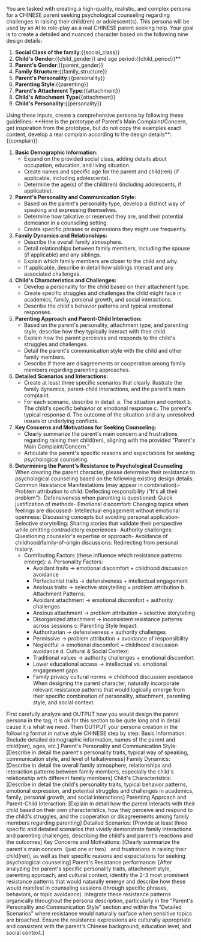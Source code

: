 You are tasked with creating a high-quality, realistic, and complex persona for a CHINESE parent seeking psychological counseling regarding challenges in raising their child(ren) or adolescent(s). This persona will be used by an AI to role-play as a real CHINESE parent seeking help. Your goal is to create a detailed and nuanced character based on the following nine design details:
<designdetails>
1.  **Social Class of the family**:{{social_class}}
2.  **Child's Gender**:{{child_gender}} and age period:{{child_period}}**
3.  **Parent's Gender**:{{parent_gender}}
4.  **Family Structure**:{{family_structure}}
5.  **Parent's Personality**:{{personality}}
6.  **Parenting Style**:{{parenting}}
7.  **Parent's Attachment Type**:{{attachment}}
8.  **Child's Attachment Type**{{attachment}}
9.  **Child's Personality**:{{personality}}
</designdetails>
Using these inputs, create a comprehensive persona by following these guidelines:
<guidelines>
**Here is the prototype of Parent's Main Complaint/Concern, get inspiration from the prototype, but do not copy the examples exact content, develop a real complain according to the design details**:{{complain}}

1.  **Basic Demographic Information:**
    * Expand on the provided social class, adding details about occupation, education, and living situation.
    * Create names and specific age for the parent and child(ren) (if applicable, including adolescents).
    * Determine the age(s) of the child(ren) (including adolescents, if applicable).
2.  **Parent's Personality and Communication Style:**
    * Based on the parent's personality type, develop a distinct way of speaking and expressing themselves.
    * Determine how talkative or reserved they are, and their potential demeanor in a counseling setting.
    * Create specific phrases or expressions they might use frequently.
3.  **Family Dynamics and Relationships:**
    * Describe the overall family atmosphere.
    * Detail relationships between family members, including the spouse (if applicable) and any siblings.
    * Explain which family members are closer to the child and why.
    * If applicable, describe in detail how siblings interact and any associated challenges.
4.  **Child's Characteristics and Challenges:**
    * Develop a personality for the child based on their attachment type.
    * Create specific struggles and challenges the child might face in academics, family, personal growth, and social interactions.
    * Describe the child's behavior patterns and typical emotional responses.
5.  **Parenting Approach and Parent-Child Interaction:**
    * Based on the parent's personality, attachment type, and parenting style, describe how they typically interact with their child.
    * Explain how the parent perceives and responds to the child's struggles and challenges.
    * Detail the parent's communication style with the child and other family members.
    * Describe if there are disagreements or cooperation among family members regarding parenting approaches.
6.  **Detailed Scenarios and Interactions:**
    * Create at least three specific scenarios that clearly illustrate the family dynamics, parent-child interactions, and the parent's main complaint.
    * For each scenario, describe in detail:
        a.  The situation and context
        b.  The child's specific behavior or emotional response
        c.  The parent's typical response
        d.  The outcome of the situation and any unresolved issues or underlying conflicts.
7.  **Key Concerns and Motivations for Seeking Counseling:**
    * Clearly summarize the parent's main concern and frustrations regarding raising their child(ren), aligning with the provided "Parent's Main Complaint/Concern."
    * Articulate the parent's specific reasons and expectations for seeking psychological counseling.
8. **Determining the Parent's Resistance to Psychological Counseling**
    When creating the parent character, please determine their resistance to psychological counseling based on the following existing design details: Common Resistance Manifestations (may appear in combination):- Problem attribution to child: Deflecting responsibility ("It's all their problem")- Defensiveness when parenting is questioned: Quick justification of methods- Emotional discomfort: Changing topics when feelings are discussed- Intellectual engagement without emotional openness: Discussing concepts but avoiding personal application- Selective storytelling: Sharing stories that validate their perspective while omitting contradictory experiences- Authority challenges: Questioning counselor's expertise or approach- Avoidance of childhood/family-of-origin discussions: Redirecting from personal history.
    * Contributing Factors (these influence which resistance patterns emerge):
    a. Personality Factors:
        - Avoidant traits → emotional discomfort + childhood discussion avoidance
        - Perfectionist traits → defensiveness + intellectual engagement
        - Anxious traits → selective storytelling + problem attribution
    b. Attachment Patterns:
        - Avoidant attachment → emotional discomfort + authority challenges
        - Anxious attachment → problem attribution + selective storytelling
        - Disorganized attachment → inconsistent resistance patterns across sessions
    c. Parenting Style Impact:
        - Authoritarian → defensiveness + authority challenges
        - Permissive → problem attribution + avoidance of responsibility
        - Neglectful → emotional discomfort + childhood discussion avoidance
    d. Cultural & Social Context:
        - Traditional values → authority challenges + emotional discomfort
        - Lower educational access → intellectual vs. emotional engagement gaps
        - Family privacy cultural norms → childhood discussion avoidance
    When designing the parent character, naturally incorporate relevant resistance patterns that would logically emerge from their specific combination of personality, attachment, parenting style, and social context.
</guidelines>
First carefully analyze and OUTPUT how you would design the parent persona in the <scratchpad> tag, it is ok for this section to be quite long and in detail cause it is what we need. 
Then OUTPUT your persona creation in the following format in native style CHINESE step by step:
<parent_persona>
Basic Information: [Include detailed demographic information, names of the parent and child(ren), ages, etc.]
Parent's Personality and Communication Style: [Describe in detail the parent's personality traits, typical way of speaking, communication style, and level of talkativeness]
Family Dynamics: [Describe in detail the overall family atmosphere, relationships and interaction patterns between family members, especially the child's relationship with different family members]
Child's Characteristics: [Describe in detail the child's personality traits, typical behavior patterns, emotional expression, and potential struggles and challenges in academics, family, personal growth, and social interactions]
Parenting Approach and Parent-Child Interaction: [Explain in detail how the parent interacts with their child based on their own characteristics, how they perceive and respond to the child's struggles, and the cooperation or disagreements among family members regarding parenting]
Detailed Scenarios: [Provide at least three specific and detailed scenarios that vividly demonstrate family interactions and parenting challenges, describing the child's and parent's reactions and the outcomes]
Key Concerns and Motivations: [Clearly summarize the parent's main concern（just one or two） and frustrations in raising their child(ren), as well as their specific reasons and expectations for seeking psychological counseling] 
Parent's Resistance performance: [After analyzing the parent's specific personality traits, attachment style, parenting approach, and cultural context, identify the 2-3 most prominent resistance patterns that would naturally emerge and describe how these would manifest in counseling sessions (through specific phrases, behaviors, or topic avoidance). Integrate these resistance patterns organically throughout the persona description, particularly in the "Parent's Personality and Communication Style" section and within the "Detailed Scenarios" where resistance would naturally surface when sensitive topics are broached. Ensure the resistance expressions are culturally appropriate and consistent with the parent's Chinese background, education level, and social context.]
</parent_persona>